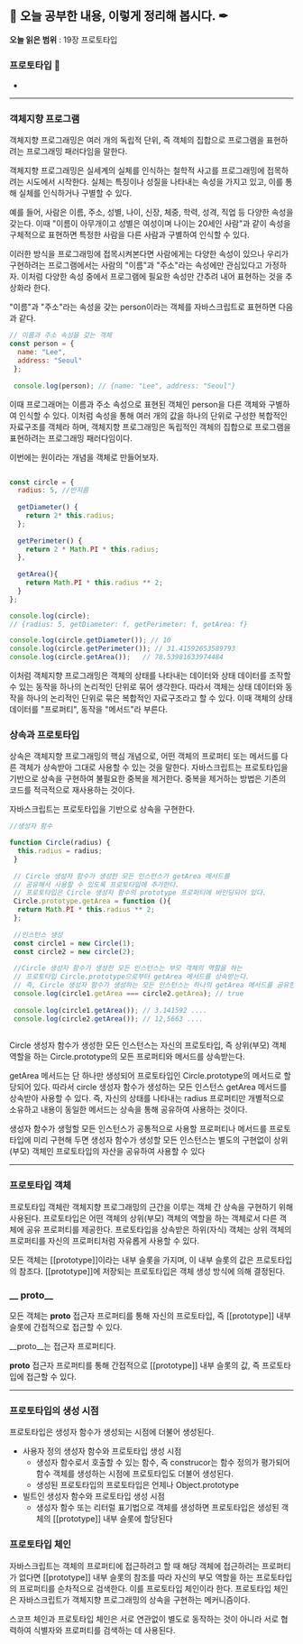 ## 📕 오늘 공부한 내용, 이렇게 정리해 봅시다. ✒


**오늘 읽은 범위** : 19장 프로토타입

### 프로토타입 📑

- 

---

### 객체지향 프로그램

객체지향 프로그래밍은 여러 개의 독립적 단위, 즉 객체의 집합으로 프로그램을 표현하려는 프로그래밍 패러다임을 말한다. 

객체지향 프로그래밍은 실세계의 실체를 인식하는 철학적 사고를 프로그래밍에 접목하려는 시도에서 시작한다. 
실체는 특징이나 성질을 나타내는 속성을 가지고 있고, 이를 통해 실체를 인식하거나 구별할 수 있다.

예를 들어, 사람은 이름, 주소, 성별, 나이, 신장, 체중, 학력, 성격, 직업 등 다양한 속성을 갖는다. 이때 "이름이 아무개이고 성별은 여성이며 나이는 20세인 사람"과
같이 속성을 구체적으로 표현하면 특정한 사람을 다른 사람과 구별하여 인식할 수 있다.

이러한 방식을 프로그래밍에 접목시켜본다면 사람에게는 다양한 속성이 있으나 우리가 구현하려는 프로그램에서는 사람의 "이름"과 "주소"라는 속성에만 관심있다고 가정하자.
이처럼 다양한 속성 중에서 프로그램에 필요한 속성만 간추려 내어 표현하는 것을 추상화라 한다.

"이름"과 "주소"라는 속성을 갖는 person이라는 객체를 자바스크립트로 표현하면 다음과 같다.

```js
// 이름과 주소 속성을 갖는 객체
const person = {
  name: "Lee",
  address: "Seoul"
 };
 
 console.log(person); // {name: "Lee", address: "Seoul"}

```

이때 프로그래머는 이름과 주소 속성으로 표현된 객체인 person을 다른 객체와 구별하여 인식할 수 있다.
이처럼 속성을 통해 여러 개의 값을 하나의 단위로 구성한 복합적인 자료구조를 객체라 하며, 
객체지향 프로그래밍은 독립적인 객체의 집합으로 프로그램을 표현하려는 프로그래밍 패러다임이다.


이번에는 원이라는 개념을 객체로 만들어보자.

```js

const circle = {
  radius: 5, //반지름
  
  getDiameter() {
    return 2* this.radius;
  };
  
  getPerimeter() {
    return 2 * Math.PI * this.radius;
  },
  
  getArea(){
    return Math.PI * this.radius ** 2;
  }
};

console.log(circle);
// {radius: 5, getDiameter: f, getPerimeter: f, getArea: f}

console.log(circle.getDiameter()); // 10
console.log(circle.getPerimeter()); // 31.41592653589793
console.log(circle.getArea());   // 78.53981633974484
```

이처럼 객체지향 프로그래밍은 객체의 상태를 나타내는 데이터와 상태 데이터를 조작할 수 있는 동작을 하나의 논리적인 단위로 묶어 생각한다. 
따라서 객체는 상태 데이터와 동작을 하나의 논리적인 단위로 묶은 복합적인 자료구조라고 할 수 있다.
이때 객체의 상태 데이터를 "프로퍼티", 동작을 "메서드"라 부른다. 

### 상속과 프로토타입

상속은 객체지향 프로그래밍의 핵심 개념으로, 어떤 객체의 프로퍼티 또는 메서드를 다른 객체가 상속받아 그대로 사용할 수 있는 것을 말한다. 
자바스크립트는 프로토타입을 기반으로 상속을 구현하여 불필요한 중복을 제거한다. 
중복을 제거하는 방법은 기존의 코드를 적극적으로 재사용하는 것이다.

자바스크립트는 프로토타입을 기반으로 상속을 구현한다. 

```js
//생성자 함수

function Circle(radius) {
  this.radius = radius;
 }
 
 // Circle 생성자 함수가 생성한 모든 인스턴스가 getArea 메서드를
 // 공유해서 사용할 수 있도록 프로토타입에 추가한다.
 // 프로토타입은 Circle 생성자 함수의 prototype 프로퍼티에 바인딩되어 있다.
 Circle.prototype.getArea = function (){
  return Math.PI * this.radius ** 2;
 };
 
 //인스턴스 생성
 const circle1 = new Circle(1);
 const circle2 = new circle(2);
 
 //Circle 생성자 함수가 생성한 모든 인스턴스는 부모 객체의 역할을 하는
 // 프로토타입 Circle.prototype으로부터 getArea 메서드를 상속받는다.
 // 즉, Circle 생성자 함수가 생성하는 모든 인스턴스는 하나의 getArea 메서드를 공유한다.
 console.log(circle1.getArea === circle2.getArea); // true
 
 console.log(circle1.getArea()); // 3.141592 ....
 console.log(circle2.getArea()); // 12,5663 ....
 
```
Circle 생성자 함수가 생성한 모든 인스턴스는 자신의 프로토타입, 즉 상위(부모) 객체 역할을 하는 Circle.prototype의 모든 프로퍼티와 메서드를 상속받는다.

getArea 메서드는 단 하나만 생성되어 프로토타입인 Circle.prototype의 메서드로 할당되어 있다.
따라서 circle 생성자 함수가 생성하는 모든 인스턴스 getArea 메서드를 상속받아 사용할 수 있다. 
즉, 자신의 상태를 나타내는 radius 프로퍼티만 개별적으로 소유하고 내용이 동일한 메서드는 상속을 통해 공유하여 사용하는 것이다. 

생성자 함수가 생헐할 모든 인스턴스가 공통적으로 사용할 프로퍼티나 메서드를 프로토타입에 미리 구현해 두면 생성자 함수가 생성할 모든 인스턴스는 별도의 구현없이 상위(부모) 객체인 
프로토타입의 자산을 공유하여 사용할 수 있다

---

### 프로토타입 객체
프로토타입 객체란 객체지향 프로그래밍의 근간을 이루는 객체 간 상속을 구현하기 위해 사용된다. 
프로토타입은 어떤 객체의 상위(부모) 객체의 역할을 하는 객체로서 다른 객체에 공유 프로퍼티를 제공한다. 
프로토타입을 상속받은 하위(자식) 객체는 상위 객체의 프로퍼티를 자신의 프로퍼티처럼 자유롭게 사용할 수 있다.

모든 객체는 [[prototype]]이라는 내부 슬롯을 가지며, 이 내부 슬롯의 값은 프로토타입의 참조다.
[[prototype]]에 저장되는 프로토타입은 객체 생성 방식에 의해 결정된다. 

### __ proto__

모든 객체는 __proto__ 접근자 프로퍼티를 통해 자신의 프로토타입, 즉 [[prototype]] 내부 슬롯에 간접적으로 접근할 수 있다. 

__proto__는 접근자 프로퍼티다.

__proto__ 접근자 프로퍼티를 통해 간접적으로 [[prototype]] 내부 슬롯의 값, 즉 프로토타입에 접근할 수 있다. 

---
### 프로토타입의 생성 시점

프로토타입은 생성자 함수가 생성되는 시점에 더불어 생성된다. 
- 사용자 정의 생성자 함수와 프로토타입 생성 시점
  - 생성자 함수로서 호출할 수 있는 함수, 즉 construcor는 함수 정의가 평가되어 함수 객체를 생성하는 시점에 프로토타입도 더불어 생성된다. 
  - 생성된 프로토타입의 프로토타입은 언제나 Object.prototype
- 빌트인 생성자 함수와 프로토타입 생성 시점
  - 생성자 함수 또는 리터럴 표기법으로 객체를 생성하면 프로토타입은 생성된 객체의 [[prototype]] 내부 슬롯에 할당된다

### 프로토타입 체인 

자바스크립트는 객체의 프로퍼티에 접근하려고 할 때 해당 객체에 접근하려는 프로퍼티가 없다면 [[prototype]] 내부 슬롯의 참조를 따라 자신의 부모 역할을 하는 프로토타입의 프로퍼티를 순차적으로 검색한다.
이를 프로토타입 체인이라 한다. 
프로토타입 체인은 자바스크립트가 객체지향 프로그래밍의 상속을 구현하는 메커니즘이다. 

스코프 체인과 프로토타입 체인은 서로 연관없이 별도로 동작하는 것이 아니라 서로 협력하여 식별자와 프로퍼티를 검색하는 데 사용된다. 

